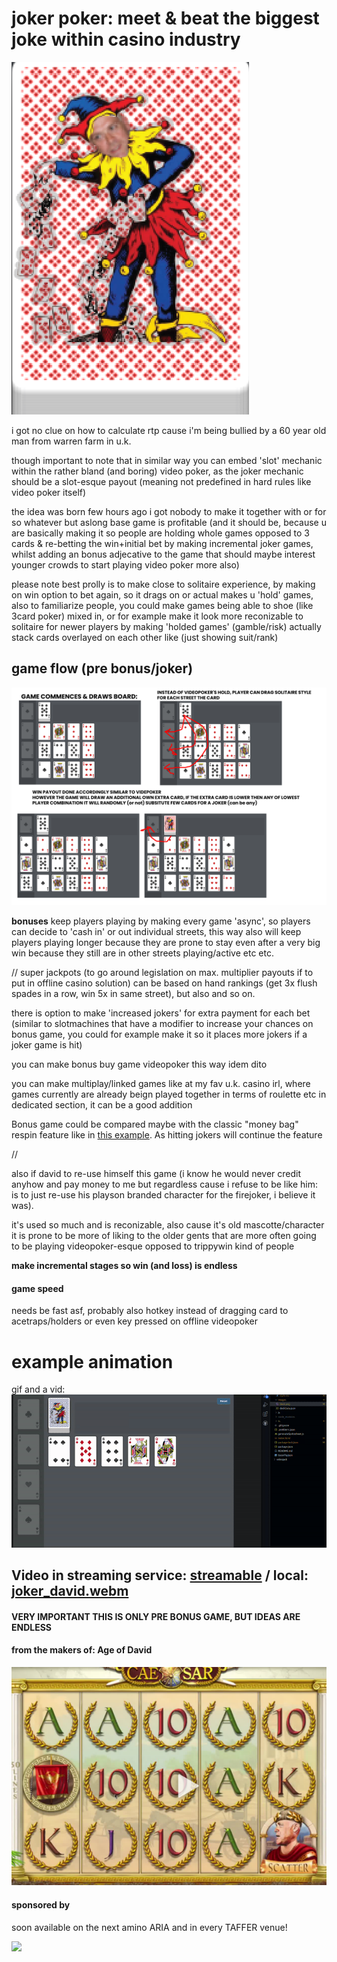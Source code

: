 # joker poker: meet & beat the biggest joke within casino industry
![](david.png)

i got no clue on how to calculate rtp cause i'm being bullied by a 60 year old man from warren farm in u.k. 

though important to note that in similar way you can embed 'slot' mechanic within the rather bland (and boring) video poker, as the joker mechanic should be a slot-esque payout (meaning not predefined in hard rules like video poker itself)

the idea was born few hours ago i got nobody to make it together with or for so whatever but aslong base game is profitable (and it should be, because u are basically making it so people are holding whole games opposed to 3 cards & re-betting the win+initial bet by making incremental joker games, whilst adding an bonus adjecative to the game that should maybe interest younger crowds to start playing video poker more also)

please note best prolly is to make close to solitaire experience, by making on win option to bet again, so it drags on or actual makes u 'hold' games, also to familiarize people, you could make games being able to shoe (like 3card poker) mixed in, or for example make it look more reconizable to solitaire for newer players by making 'holded games' (gamble/risk) actually stack cards overlayed on each other like (just showing suit/rank)

## game flow (pre bonus/joker)
![](poker_game.png)



**bonuses**
keep players playing by making every game 'async', so players can decide to 'cash in' or out individual streets, this way also will keep players playing longer because they are prone to stay even after a very big win because they still are in other streets playing/active etc etc.

//
super jackpots (to go around legislation on max. multiplier payouts if to put in offline casino solution) can be based on hand rankings (get 3x flush spades in a row, win 5x in same street), but also and so on. 

there is option to make 'increased jokers' for extra payment for each bet (similar to slotmachines that have a modifier to increase your chances on bonus game, you could for example make it so it places more jokers if a joker game is hit)

you can make bonus buy game videopoker this way idem dito

you can make multiplay/linked games like at my fav u.k. casino irl, where games currently are already beign played together in terms of roulette etc in dedicated section, it can be a good addition 


Bonus game could be compared maybe with the classic "money bag" respin feature like in [this example](https://www.youtube.com/watch?v=N5kBoTXeCSk). As hitting jokers will continue the feature

//

also if david to re-use himself this game (i know he would never credit anyhow and pay money to me but regardless cause i refuse to be like him: is to just re-use his playson branded character for the firejoker, i believe it was).

it's used so much and is reconizable, also cause it's old mascotte/character it is prone to be more of liking to the older gents that are more often going to be playing videopoker-esque opposed to trippywin kind of people



**make incremental stages so win (and loss) is endless**

#### game speed
needs be fast asf, probably also hotkey instead of dragging card to acetraps/holders or even key pressed on offline videopoker

# example animation

gif and a vid:
![example gif](example-animation.gif)

## Video in streaming service: [streamable](https://streamable.com/uglo8g) / local: [joker_david.webm](joker_david.webm)


#### __VERY IMPORTANT THIS IS ONLY PRE BONUS GAME, BUT IDEAS ARE ENDLESS__



#### from the makers of: Age of David
[![Alt text](ageofdavid.png)](https://streamable.com/4zpzzy)


#### sponsored by
soon available on the next amino ARIA and in every TAFFER venue!

![](https://shop-jontaffer-com.3dcartstores.com/assets/images/thumbnails/Raise%20the%20Bar%20Cover_thumbnail.jpg)



